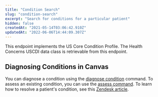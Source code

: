 ```yaml
---
title: "Condition Search"
slug: "condition-search"
excerpt: "Search for conditions for a particular patient"
hidden: false
createdAt: "2021-05-14T03:06:42.910Z"
updatedAt: "2022-06-06T14:44:09.307Z"
---
```

This endpoint implements the US Core Condition Profile. The Health Concerns USCDI data class is retrievable from this endpoint.

## Diagnosing Conditions in Canvas

You can diagnose a condition using the [diagnose condition](https://canvas-medical.zendesk.com/hc/en-us/articles/360057089133-Making-a-Diagnosis) command. To assess an existing condition, you can use the [assess command](https://canvas-medical.zendesk.com/hc/en-us/articles/360055230394-Assess-a-Patient-Condition). To learn how to resolve a patient's condition, see this [Zendesk article](https://canvas-medical.zendesk.com/hc/en-us/articles/360055709554-Resolving-a-Patient-Condition).